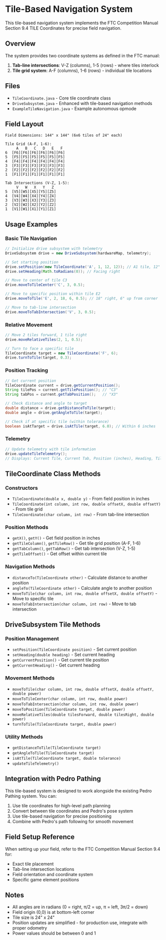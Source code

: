 # Tile-Based Navigation System

This tile-based navigation system implements the FTC Competition Manual Section 9.4 TILE Coordinates for precise field navigation.

## Overview

The system provides two coordinate systems as defined in the FTC manual:

1. **Tab-line intersections**: V-Z (columns), 1-5 (rows) - where tiles interlock
2. **Tile grid system**: A-F (columns), 1-6 (rows) - individual tile locations

## Files

- `TileCoordinate.java` - Core tile coordinate class
- `DriveSubsystem.java` - Enhanced with tile-based navigation methods
- `ExampleTileNavigation.java` - Example autonomous opmode

## Field Layout

```
Field Dimensions: 144" x 144" (6x6 tiles of 24" each)

Tile Grid (A-F, 1-6):
     A   B   C   D   E   F
6  [F6][F6][F6][F6][F6][F6]
5  [F5][F5][F5][F5][F5][F5]
4  [F4][F4][F4][F4][F4][F4]
3  [F3][F3][F3][F3][F3][F3]
2  [F2][F2][F2][F2][F2][F2]
1  [F1][F1][F1][F1][F1][F1]

Tab Intersections (V-Z, 1-5):
     V   W   X   Y   Z
5  [V5][W5][X5][Y5][Z5]
4  [V4][W4][X4][Y4][Z4]
3  [V3][W3][X3][Y3][Z3]
2  [V2][W2][X2][Y2][Z2]
1  [V1][W1][X1][Y1][Z1]
```

## Usage Examples

### Basic Tile Navigation

```java
// Initialize drive subsystem with telemetry
DriveSubsystem drive = new DriveSubsystem(hardwareMap, telemetry);

// Set starting position
drive.setPosition(new TileCoordinate('A', 1, 12, 12)); // A1 tile, 12" offset
drive.setHeading(Math.toRadians(0)); // Facing right

// Move to center of tile C3
drive.moveToTileCenter('C', 3, 0.5);

// Move to specific position within tile E2
drive.moveToTile('E', 2, 18, 6, 0.5); // 18" right, 6" up from corner

// Move to tab-line intersection
drive.moveToTabIntersection('V', 3, 0.5);
```

### Relative Movement

```java
// Move 2 tiles forward, 1 tile right
drive.moveRelativeTiles(2, 1, 0.5);

// Turn to face a specific tile
TileCoordinate target = new TileCoordinate('F', 6);
drive.turnToTile(target, 0.3);
```

### Position Tracking

```java
// Get current position
TileCoordinate current = drive.getCurrentPosition();
String tilePos = current.getTilePosition(); // "C3"
String tabPos = current.getTabPosition();   // "X3"

// Check distance and angle to target
double distance = drive.getDistanceToTile(target);
double angle = drive.getAngleToTile(target);

// Check if at specific tile (within tolerance)
boolean isAtTarget = drive.isAtTile(target, 6.0); // Within 6 inches
```

### Telemetry

```java
// Update telemetry with tile information
drive.updateTileTelemetry();
// Displays: Current Tile, Current Tab, Position (inches), Heading, Tile Offset
```

## TileCoordinate Class Methods

### Constructors
- `TileCoordinate(double x, double y)` - From field position in inches
- `TileCoordinate(int column, int row, double offsetX, double offsetY)` - From tile grid
- `TileCoordinate(char column, int row)` - From tab-line intersection

### Position Methods
- `getX()`, `getY()` - Get field position in inches
- `getTileColumn()`, `getTileRow()` - Get tile grid position (A-F, 1-6)
- `getTabColumn()`, `getTabRow()` - Get tab intersection (V-Z, 1-5)
- `getTileOffset()` - Get offset within current tile

### Navigation Methods
- `distanceTo(TileCoordinate other)` - Calculate distance to another position
- `angleTo(TileCoordinate other)` - Calculate angle to another position
- `moveToTile(char column, int row, double offsetX, double offsetY)` - Move to specific tile
- `moveToTabIntersection(char column, int row)` - Move to tab intersection

## DriveSubsystem Tile Methods

### Position Management
- `setPosition(TileCoordinate position)` - Set current position
- `setHeading(double heading)` - Set current heading
- `getCurrentPosition()` - Get current tile position
- `getCurrentHeading()` - Get current heading

### Movement Methods
- `moveToTile(char column, int row, double offsetX, double offsetY, double power)`
- `moveToTileCenter(char column, int row, double power)`
- `moveToTabIntersection(char column, int row, double power)`
- `moveToPosition(TileCoordinate target, double power)`
- `moveRelativeTiles(double tilesForward, double tilesRight, double power)`
- `turnToTile(TileCoordinate target, double power)`

### Utility Methods
- `getDistanceToTile(TileCoordinate target)`
- `getAngleToTile(TileCoordinate target)`
- `isAtTile(TileCoordinate target, double tolerance)`
- `updateTileTelemetry()`

## Integration with Pedro Pathing

This tile-based system is designed to work alongside the existing Pedro Pathing system. You can:

1. Use tile coordinates for high-level path planning
2. Convert between tile coordinates and Pedro's pose system
3. Use tile-based navigation for precise positioning
4. Combine with Pedro's path following for smooth movement

## Field Setup Reference

When setting up your field, refer to the FTC Competition Manual Section 9.4 for:
- Exact tile placement
- Tab-line intersection locations
- Field orientation and coordinate system
- Specific game element positions

## Notes

- All angles are in radians (0 = right, π/2 = up, π = left, 3π/2 = down)
- Field origin (0,0) is at bottom-left corner
- Tile size is 24" x 24"
- Position updates are simplified - for production use, integrate with proper odometry
- Power values should be between 0 and 1
